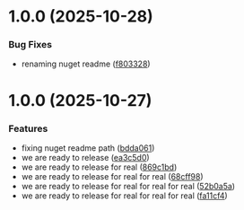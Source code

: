 # 1.0.0 (2025-10-28)


### Bug Fixes

* renaming nuget readme ([f803328](https://github.com/jwill824/Thingstead.Aspire.Hosting.Ngrok/commit/f803328f0d324a42353c80ccf3259719eef0ba63))

# 1.0.0 (2025-10-27)


### Features

* fixing nuget readme path ([bdda061](https://github.com/jwill824/Thingstead.Aspire.Hosting.Ngrok/commit/bdda061ed3b05f96ddce6a8bed8b1f212b5a0dd2))
* we are ready to release ([ea3c5d0](https://github.com/jwill824/Thingstead.Aspire.Hosting.Ngrok/commit/ea3c5d054550f36a86f04aa837c8e2d046088823))
* we are ready to release for real ([869c1bd](https://github.com/jwill824/Thingstead.Aspire.Hosting.Ngrok/commit/869c1bd049ee7bae55c82e3c628ebb68f575e2eb))
* we are ready to release for real for real ([68cff98](https://github.com/jwill824/Thingstead.Aspire.Hosting.Ngrok/commit/68cff98c767f4ef8696068887af4eb9945d45b83))
* we are ready to release for real for real for real ([52b0a5a](https://github.com/jwill824/Thingstead.Aspire.Hosting.Ngrok/commit/52b0a5a86f1e74fb4b5dfc75fd359c4bd694719a))
* we are ready to release for real for real for real ([fa11cf4](https://github.com/jwill824/Thingstead.Aspire.Hosting.Ngrok/commit/fa11cf4e2b5ce63f617ded33d5d2dd94844d34f9))
